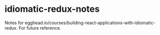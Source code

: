 # idiomatic-redux-notes
Notes for egghead.io/courses/building-react-applications-with-idiomatic-redux. For future reference.
